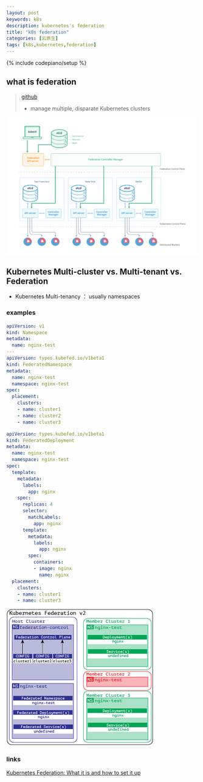 ```yaml
---
layout: post
keywords: k8s 
description: kubernetes's federation
title: "k8s federation"
categories: [云原生]
tags: [k8s,kubernetes,federation]
---
```

{% include codepiano/setup %}

## what is federation
> [github](https://github.com/kubernetes-sigs/kubefed)
> 
> * manage multiple, disparate Kubernetes clusters 

<img src="/image/k8s_federation.png" />

## Kubernetes Multi-cluster vs. Multi-tenant vs. Federation
* Kubernetes Multi-tenancy ： usually namespaces

### examples
```yaml
apiVersion: v1
kind: Namespace
metadata:
  name: nginx-test
---
apiVersion: types.kubefed.io/v1beta1
kind: FederatedNamespace
metadata:
  name: nginx-test
  namespace: nginx-test
spec:
  placement:
    clusters:
    - name: cluster1
    - name: cluster2
    - name: cluster3
```

```yaml
apiVersion: types.kubefed.io/v1beta1
kind: FederatedDeployment
metadata:
  name: nginx-test
  namespace: nginx-test
spec:
  template:
    metadata:
      labels:
        app: nginx
    spec:
      replicas: 4
      selector:
        matchLabels:
          app: nginx
      template:
        metadata:
          labels:
            app: nginx
        spec:
          containers:
          - image: nginx
            name: nginx
  placement:
    clusters:
    - name: cluster1
    - name: cluster3
```
<img src="/image/k8s_federation_2.png" />

### links
[Kubernetes Federation: What it is and how to set it up](https://platform9.com/blog/kubernetes-federation-what-it-is-and-how-to-set-it-up/)